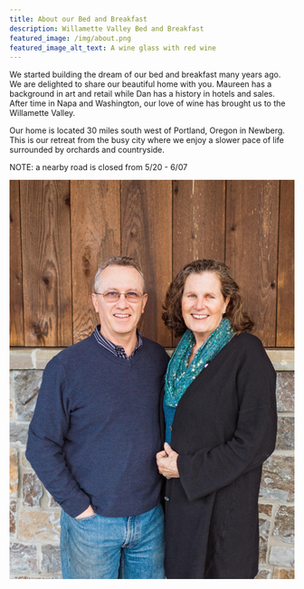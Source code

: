 ```yaml
---
title: About our Bed and Breakfast
description: Willamette Valley Bed and Breakfast
featured_image: /img/about.png
featured_image_alt_text: A wine glass with red wine
---
```

We started building the dream of our bed and breakfast many years ago. We are delighted to share our beautiful home with you. Maureen has a background in art and retail while Dan has a history in hotels and sales. After time in Napa and Washington, our love of wine has brought us to the Willamette Valley.

Our home is located 30 miles south west of Portland, Oregon in Newberg. This is our retreat from the busy city where we enjoy a slower pace of life surrounded by orchards and countryside.

NOTE: a nearby road is closed from 5/20 - 6/07

![Dan and Maureen](/img/uploads/dan-maureen.jpg "Innkeepers")
